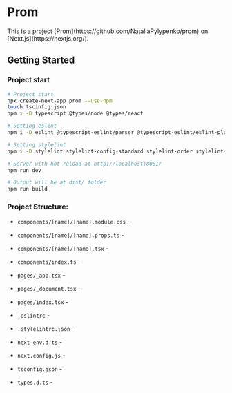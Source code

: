 <h1> Prom </h1>
This is a project [Prom](https://github.com/NataliaPylypenko/prom) on [Next.js](https://nextjs.org/).


## Getting Started


### Project start

```bash
# Project start
npx create-next-app prom --use-npm
touch tscinfig.json
npm i -D typescript @types/node @types/react

# Setting eslint
npm i -D eslint @typescript-eslint/parser @typescript-eslint/eslint-plugin

# Setting stylelint 
npm i -D stylelint stylelint-config-standard stylelint-order stylelint-order-config-standard

# Server with hot reload at http://localhost:8081/
npm run dev

# Output will be at dist/ folder
npm run build
```

### Project Structure:

* `components/[name]/[name].module.css` -
* `components/[name]/[name].props.ts` -
* `components/[name]/[name].tsx` -
* `components/index.ts` -

* `pages/_app.tsx` -
* `pages/_document.tsx` -
* `pages/index.tsx` -

* `.eslintrc` -
* `.stylelintrc.json` -
* `next-env.d.ts` -
* `next.config.js` -
* `tsconfig.json` -
* `types.d.ts` -

